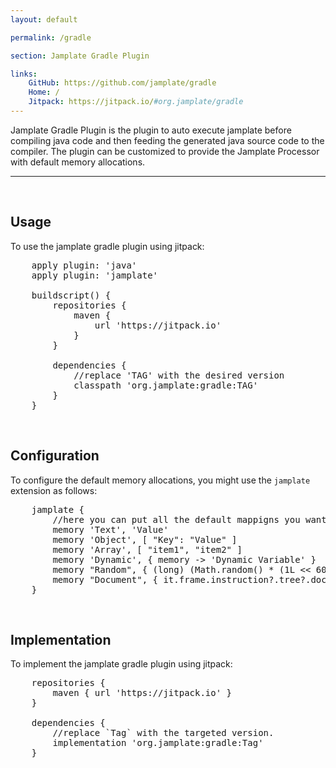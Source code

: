 ```yaml
---
layout: default

permalink: /gradle

section: Jamplate Gradle Plugin

links:
    GitHub: https://github.com/jamplate/gradle
    Home: /
    Jitpack: https://jitpack.io/#org.jamplate/gradle
---
```


Jamplate Gradle Plugin is the plugin to auto execute jamplate before compiling java code
and then feeding the generated java source code to the compiler. The plugin can be
customized to provide the Jamplate Processor with default memory allocations.

<hr>
<br>

## Usage

To use the jamplate gradle plugin using jitpack:

<pre class="prettyprint">
	apply plugin: 'java'
	apply plugin: 'jamplate'

	buildscript() {
		repositories {
			maven {
				url 'https://jitpack.io'
			}
		}

		dependencies {
			//replace 'TAG' with the desired version
			classpath 'org.jamplate:gradle:TAG'
		}
	}
</pre>

<br>

## Configuration

To configure the default memory allocations, you might use the `jamplate` extension as
follows:

<pre class="prettyprint">
	jamplate {
	    //here you can put all the default mappigns you want
	    memory 'Text', 'Value'
	    memory 'Object', [ "Key": "Value" ]
	    memory 'Array', [ "item1", "item2" ]
	    memory 'Dynamic', { memory -> 'Dynamic Variable' }
	    memory "Random", { (long) (Math.random() * (1L << 60)) }
	    memory "Document", { it.frame.instruction?.tree?.document() }
	}
</pre>

<br>

## Implementation

To implement the jamplate gradle plugin using jitpack:

<pre class="prettyprint">
	repositories {
		maven { url 'https://jitpack.io' }
	}

	dependencies {
		//replace `Tag` with the targeted version.
		implementation 'org.jamplate:gradle:Tag'
	}
</pre>
